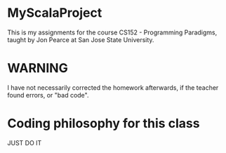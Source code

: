 # MyScalaProject

This is my assignments for the course CS152 - Programming Paradigms, taught by Jon Pearce at San Jose State University.

# WARNING
I have not necessarily corrected the homework afterwards, if the teacher found errors, or "bad code".

# Coding philosophy for this class
JUST DO IT
